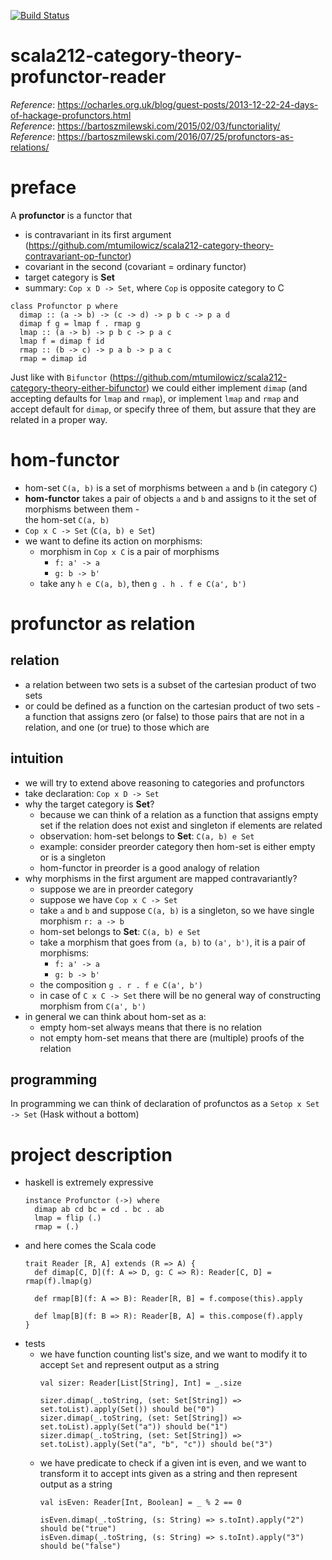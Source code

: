 [![Build Status](https://travis-ci.com/mtumilowicz/scala212-category-theory-profunctor-reader.svg?branch=master)](https://travis-ci.com/mtumilowicz/scala212-category-theory-profunctor-reader)

# scala212-category-theory-profunctor-reader
_Reference_: https://ocharles.org.uk/blog/guest-posts/2013-12-22-24-days-of-hackage-profunctors.html  
_Reference_: https://bartoszmilewski.com/2015/02/03/functoriality/  
_Reference_: https://bartoszmilewski.com/2016/07/25/profunctors-as-relations/

# preface
A **profunctor** is a functor that
* is contravariant in its first argument (https://github.com/mtumilowicz/scala212-category-theory-contravariant-op-functor)
* covariant in the second (covariant = ordinary functor)
* target category is **Set**
* summary: `Cop x D -> Set`, where `Cop` is opposite category to C

```
class Profunctor p where
  dimap :: (a -> b) -> (c -> d) -> p b c -> p a d
  dimap f g = lmap f . rmap g
  lmap :: (a -> b) -> p b c -> p a c
  lmap f = dimap f id
  rmap :: (b -> c) -> p a b -> p a c
  rmap = dimap id
```

Just like with `Bifunctor` (https://github.com/mtumilowicz/scala212-category-theory-either-bifunctor)
we could either implement `dimap` (and accepting defaults for `lmap`
and `rmap`), or implement `lmap` and `rmap` and accept default for `dimap`,
or specify three of them, but assure that they are related in 
a proper way.

# hom-functor
* hom-set `C(a, b)` is a set of morphisms between `a` and `b` 
(in category `C`)
* **hom-functor** takes a pair of objects `a` and `b` and assigns 
to it the set of morphisms between them -  
the hom-set `C(a, b)`
* `Cop x C -> Set` (`C(a, b) e Set`)
* we want to define its action on morphisms:
    * morphism in `Cop x C` is a pair of morphisms
        * `f: a' -> a`
        * `g: b -> b'`
    * take any `h e C(a, b)`, 
    then `g . h . f e C(a', b')`

# profunctor as relation

## relation
* a relation between two sets is a subset of the 
cartesian product of two sets
* or could be defined as a function on the cartesian 
product of two sets - a function 
that assigns zero (or false) to those pairs that are 
not in a relation, and one (or true) to those which are

## intuition
* we will try to extend above reasoning to categories and profunctors
* take declaration: `Cop x D -> Set`
* why the target category is **Set**? 
    * because we can think of a
        relation as a function that assigns empty set if the relation
        does not exist and singleton if elements are related
    * observation: hom-set belongs to **Set**: `C(a, b) e Set`
    * example: consider preorder category then hom-set is either empty or is a singleton
    * hom-functor in preorder is a good analogy of relation
* why morphisms in the first argument are mapped contravariantly?
    * suppose we are in preorder category
    * suppose we have `Cop x C -> Set`
    * take `a` and `b` and suppose `C(a, b)` is a singleton, so
    we have single morphism `r: a -> b`
    * hom-set belongs to **Set**: `C(a, b) e Set`
    * take a morphism that goes from `(a, b)` to `(a', b')`, 
    it is a pair of morphisms:
        * `f: a' -> a`
        * `g: b -> b'`
    * the composition `g . r . f e C(a', b')`
    * in case of `C x C -> Set` there will be no general way of
    constructing morphism from `C(a', b')`
* in general we can think about hom-set as a:
    * empty hom-set always means that there is no relation
    * not empty hom-set means that there are (multiple) proofs
    of the relation
    
## programming
In programming we can think of declaration of profunctos as a
`Setop x Set -> Set` (Hask without a bottom)

# project description
* haskell is extremely expressive
    ```
    instance Profunctor (->) where
      dimap ab cd bc = cd . bc . ab
      lmap = flip (.)
      rmap = (.)
    ```
* and here comes the Scala code
    ```
    trait Reader [R, A] extends (R => A) {
      def dimap[C, D](f: A => D, g: C => R): Reader[C, D] = rmap(f).lmap(g)
      
      def rmap[B](f: A => B): Reader[R, B] = f.compose(this).apply
      
      def lmap[B](f: B => R): Reader[B, A] = this.compose(f).apply
    }
    ```
* tests
    * we have function counting list's size, and we want to modify 
    it to accept `Set` and represent output as a string
        ```
        val sizer: Reader[List[String], Int] = _.size
        
        sizer.dimap(_.toString, (set: Set[String]) => set.toList).apply(Set()) should be("0")
        sizer.dimap(_.toString, (set: Set[String]) => set.toList).apply(Set("a")) should be("1")
        sizer.dimap(_.toString, (set: Set[String]) => set.toList).apply(Set("a", "b", "c")) should be("3")
        ```
    * we have predicate to check if a given int is even, and
    we want to transform it to accept ints given as a string
    and then represent output as a string
        ```
        val isEven: Reader[Int, Boolean] = _ % 2 == 0
        
        isEven.dimap(_.toString, (s: String) => s.toInt).apply("2") should be("true")
        isEven.dimap(_.toString, (s: String) => s.toInt).apply("3") should be("false")
        ```